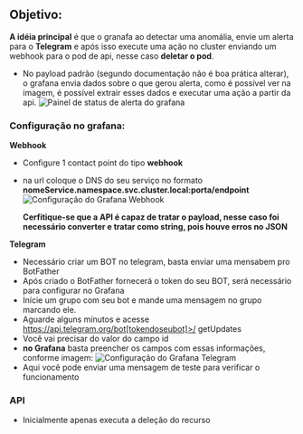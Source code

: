 ## Objetivo:
**A idéia principal** é que o granafa ao detectar uma anomália, envie um alerta para o **Telegram** e após isso execute uma ação no cluster enviando um webhook para o pod de api, nesse caso **deletar o pod**.
- No payload padrão (segundo documentação não é boa prática alterar), o grafana envia dados sobre o que gerou alerta, como é possível ver na imagem, é possível extrair esses dados e executar uma ação a partir da api.
![Painel de status de alerta do grafana](/assets_docs/grafana_painel_alerta.png)

### Configuração no grafana:
**Webhook**
- Configure 1 contact point do tipo **webhook**
- na url coloque o DNS do seu serviço no formato **nomeService.namespace.svc.cluster.local:porta/endpoint**
![Configuração do Grafana Webhook](/assets_docs/grafana_config_webhook.png)

    **Cerfitique-se que a API é capaz de tratar o payload, nesse caso foi necessário converter e tratar como string, pois houve erros no JSON**

**Telegram**
- Necessário criar um BOT no telegram, basta enviar uma mensabem pro BotFather
- Após criado o BotFather fornecerá o token do seu BOT, será necessário para configurar no Grafana
- Inície um grupo com seu bot e mande uma mensagem no grupo marcando ele.
- Aguarde alguns mínutos e acesse https://api.telegram.org/bot[tokendoseubot]>/
getUpdates
- Você vai precisar do valor do campo id 
- **no Grafana** basta preencher os campos com essas informações, conforme imagem: 
![Configuração do Grafana Telegram](/assets_docs/grafana_config_telegram.png)
- Aqui você pode enviar uma mensagem de teste para verificar o funcionamento
### API
- Inicialmente apenas executa a deleção do recurso




